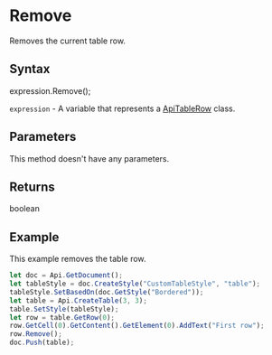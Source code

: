 # Remove

Removes the current table row.

## Syntax

expression.Remove();

`expression` - A variable that represents a [ApiTableRow](../ApiTableRow.md) class.

## Parameters

This method doesn't have any parameters.

## Returns

boolean

## Example

This example removes the table row.

```javascript
let doc = Api.GetDocument();
let tableStyle = doc.CreateStyle("CustomTableStyle", "table");
tableStyle.SetBasedOn(doc.GetStyle("Bordered"));
let table = Api.CreateTable(3, 3);
table.SetStyle(tableStyle);
let row = table.GetRow(0);
row.GetCell(0).GetContent().GetElement(0).AddText("First row");
row.Remove();
doc.Push(table);
```
